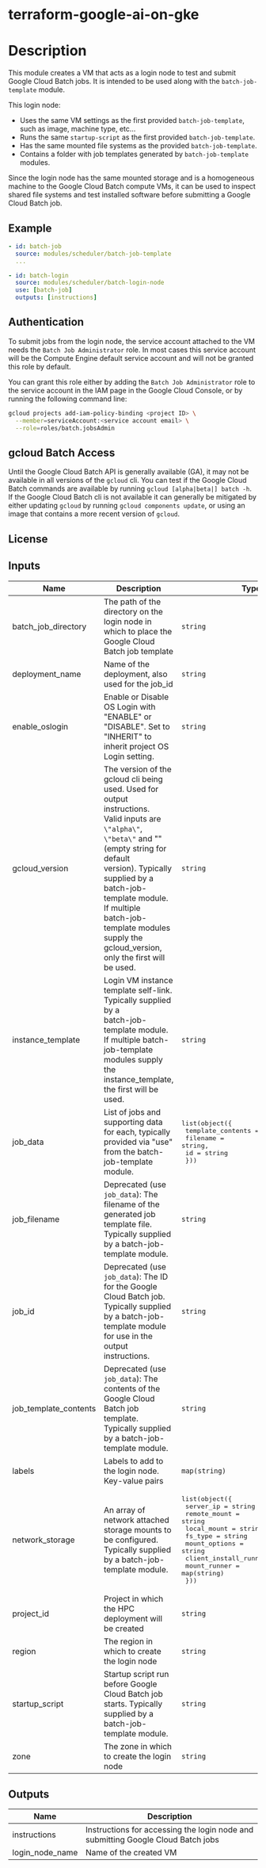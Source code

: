 # terraform-google-ai-on-gke

# Description

This module creates a VM that acts as a login node to test and submit Google
Cloud Batch jobs. It is intended to be used along with the `batch-job-template`
module.

This login node:

- Uses the same VM settings as the first provided `batch-job-template`, such as
  image, machine type, etc...
- Runs the same `startup-script` as the first provided `batch-job-template`.
- Has the same mounted file systems as the provided `batch-job-template`.
- Contains a folder with job templates generated by `batch-job-template` modules.

Since the login node has the same mounted storage and is a homogeneous machine
to the Google Cloud Batch compute VMs, it can be used to inspect shared file
systems and test installed software before submitting a Google Cloud Batch job.

## Example

```yaml
- id: batch-job
  source: modules/scheduler/batch-job-template
  ...

- id: batch-login
  source: modules/scheduler/batch-login-node
  use: [batch-job]
  outputs: [instructions]
```

## Authentication

To submit jobs from the login node, the service account attached to the VM needs
the `Batch Job Administrator` role. In most cases this service account will be
the Compute Engine default service account and will not be granted this role by
default.

You can grant this role either by adding the `Batch Job Administrator` role to
the service account in the IAM page in the Google Cloud Console, or by running
the following command line:

```bash
gcloud projects add-iam-policy-binding <project ID> \
  --member=serviceAccount:<service account email> \
  --role=roles/batch.jobsAdmin
```

## gcloud Batch Access

Until the Google Cloud Batch API is generally available (GA), it may not be
available in all versions of the `gcloud` cli. You can test if the Google Cloud
Batch commands are available by running `gcloud [alpha|beta|] batch -h`. If the
Google Cloud Batch cli is not available it can generally be mitigated by either
updating `gcloud` by running `gcloud components update`, or using an image that
contains a more recent version of `gcloud`.

## License

<!-- BEGINNING OF PRE-COMMIT-TERRAFORM DOCS HOOK -->
## Inputs

| Name | Description | Type | Default | Required |
|------|-------------|------|---------|:--------:|
| batch\_job\_directory | The path of the directory on the login node in which to place the Google Cloud Batch job template | `string` | `"/home/batch-jobs"` | no |
| deployment\_name | Name of the deployment, also used for the job\_id | `string` | n/a | yes |
| enable\_oslogin | Enable or Disable OS Login with "ENABLE" or "DISABLE". Set to "INHERIT" to inherit project OS Login setting. | `string` | `"ENABLE"` | no |
| gcloud\_version | The version of the gcloud cli being used. Used for output instructions.<br>Valid inputs are `\"alpha\"`, `\"beta\"` and \"\" (empty string for default<br>version). Typically supplied by a batch-job-template module. If multiple<br>batch-job-template modules supply the gcloud\_version, only the first will be used. | `string` | `""` | no |
| instance\_template | Login VM instance template self-link. Typically supplied by a<br>batch-job-template module. If multiple batch-job-template modules supply the<br>instance\_template, the first will be used. | `string` | n/a | yes |
| job\_data | List of jobs and supporting data for each, typically provided via "use" from the batch-job-template module. | <pre>list(object({<br>    template_contents = string,<br>    filename          = string,<br>    id                = string<br>  }))</pre> | n/a | yes |
| job\_filename | Deprecated (use `job_data`): The filename of the generated job template file. Typically supplied by a batch-job-template module. | `string` | `null` | no |
| job\_id | Deprecated (use `job_data`): The ID for the Google Cloud Batch job. Typically supplied by a batch-job-template module for use in the output instructions. | `string` | `null` | no |
| job\_template\_contents | Deprecated (use `job_data`): The contents of the Google Cloud Batch job template. Typically supplied by a batch-job-template module. | `string` | `null` | no |
| labels | Labels to add to the login node. Key-value pairs | `map(string)` | n/a | yes |
| network\_storage | An array of network attached storage mounts to be configured. Typically supplied by a batch-job-template module. | <pre>list(object({<br>    server_ip             = string<br>    remote_mount          = string<br>    local_mount           = string<br>    fs_type               = string<br>    mount_options         = string<br>    client_install_runner = map(string)<br>    mount_runner          = map(string)<br>  }))</pre> | `[]` | no |
| project\_id | Project in which the HPC deployment will be created | `string` | n/a | yes |
| region | The region in which to create the login node | `string` | n/a | yes |
| startup\_script | Startup script run before Google Cloud Batch job starts. Typically supplied by a batch-job-template module. | `string` | `null` | no |
| zone | The zone in which to create the login node | `string` | n/a | yes |

## Outputs

| Name | Description |
|------|-------------|
| instructions | Instructions for accessing the login node and submitting Google Cloud Batch jobs |
| login\_node\_name | Name of the created VM |

<!-- END OF PRE-COMMIT-TERRAFORM DOCS HOOK -->
